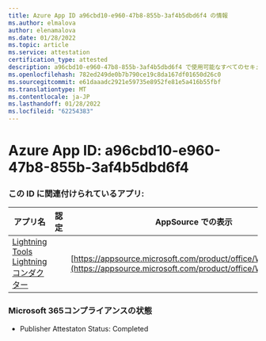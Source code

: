 ```yaml
---
title: Azure App ID a96cbd10-e960-47b8-855b-3af4b5dbd6f4 の情報
ms.author: elmalova
author: elenamalova
ms.date: 01/28/2022
ms.topic: article
ms.service: attestation
certification_type: attested
description: a96cbd10-e960-47b8-855b-3af4b5dbd6f4 で使用可能なすべてのセキュリティおよびコンプライアンス情報。
ms.openlocfilehash: 782ed249de0b7b790ce19c8da167df01650d26c0
ms.sourcegitcommit: e61daaadc2921e59735e8952fe81e5a416b55fbf
ms.translationtype: MT
ms.contentlocale: ja-JP
ms.lasthandoff: 01/28/2022
ms.locfileid: "62254383"
---
```

# <a name="azure-app-id-a96cbd10-e960-47b8-855b-3af4b5dbd6f4"></a>Azure App ID: a96cbd10-e960-47b8-855b-3af4b5dbd6f4


### <a name="apps-associated-with-this-id"></a>この ID に関連付けられているアプリ:
| **アプリ名** | **認定** | **AppSource での表示** |
|--------------|---------------|-----------------------|
| [Lightning Tools Lightning コンダクター](https://docs.microsoft.com/microsoft-365-app-certification/forward/WA200001926) |  | [https://appsource.microsoft.com/product/office/WA200001926](https://appsource.microsoft.com/product/office/WA200001926) |

### <a name="microsoft-365-app-compliance-status"></a>Microsoft 365コンプライアンスの状態
- Publisher Attestaton Status: Completed

